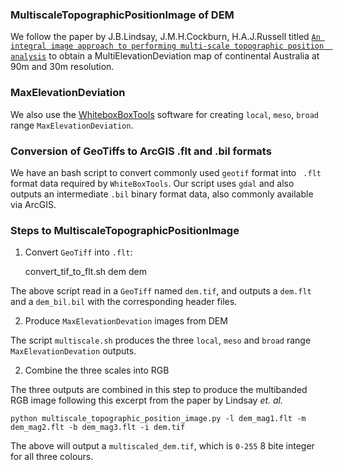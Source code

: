 ### MultiscaleTopographicPositionImage of DEM

We follow the paper by J.B.Lindsay, J.M.H.Cockburn, H.A.J.Russell titled 
[`An integral image approach to performing multi-scale topographic position 
analysis`](http://www.sciencedirect.com/science/article/pii/S0169555X15300076)
to obtain a MultiElevationDeviation map of continental Australia at 90m and 
30m resolution.


### MaxElevationDeviation
We also use the [WhiteboxBoxTools](https://github.com/jblindsay/whitebox-geospatial-analysis-tools/tree/master/whitebox_tools) 
software for creating `local`, `meso`, `broad` range `MaxElevationDeviation`.


### Conversion of GeoTiffs to ArcGIS .flt and .bil formats
We have an bash script to convert commonly used `geotif` format into `
.flt` format data required by `WhiteBoxTools`. Our script uses `gdal` and 
also outputs an intermediate `.bil` binary format data, also commonly 
available via ArcGIS. 


### Steps to MultiscaleTopographicPositionImage

1. Convert `GeoTiff` into `.flt`:
    
    
    convert_tif_to_flt.sh dem dem
    
The above script read in a `GeoTiff` named `dem.tif`, and outputs a `dem.flt`
and a `dem_bil.bil` with the corresponding header files.

2. Produce `MaxElevationDevation` images from DEM

The script `multiscale.sh` produces the three `local`, `meso` and `broad` range
`MaxElevationDevation` outputs. 

2. Combine the three scales into RGB
 
The three outputs are combined in this step to produce the multibanded RGB 
image following this excerpt from the paper by Lindsay _et. al._

    python multiscale_topographic_position_image.py -l dem_mag1.flt -m dem_mag2.flt -b dem_mag3.flt -i dem.tif    

The above will output a `multiscaled_dem.tif`, which is `0-255` 8 bite 
integer for all three colours.
